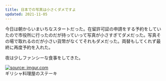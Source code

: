 ```yaml
---
title: 日本での写真は小さくダメですよ
updated: 2021-11-05
---
```


今日は朝からいまいちなスタートだった。在留許可証の申請をする予約をしていたので市役所に行ったのだが持っていって写真が小さすぎてダメだった。写真その場で取れるのだが小さい貨幣がなくてそれもダメだった。両替もしてくれず最終に再度予約を入れた。

夜は少しファンシーな食事をしてきた。


<a href="https://imgur.com/eLM2N8N"><img src="https://i.imgur.com/eLM2N8N.jpg" title="source: imgur.com" /></a>  
ギリシャ料理屋のステーキ
